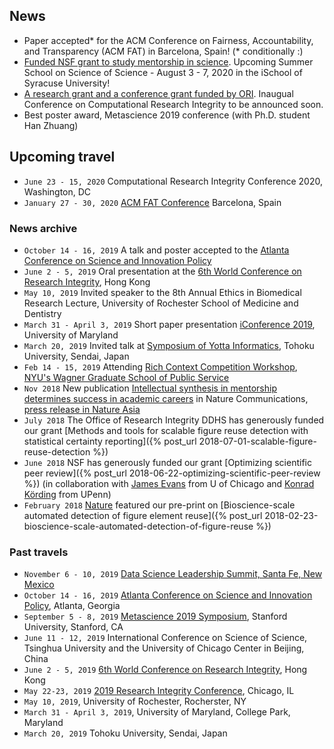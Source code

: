 ## News
- <i class="fas fa-newspaper"></i> Paper accepted* for the
ACM Conference on Fairness, Accountability, and Transparency (ACM FAT) in Barcelona, Spain! (* conditionally :)
- <i class="fas fa-newspaper"></i> [Funded NSF grant to study mentorship in science](/funding). Upcoming Summer School on Science of Science - August 3 - 7, 2020 in the iSchool of Syracuse University! 
- <i class="fas fa-newspaper"></i> [A research grant and a conference grant funded by ORI](/funding). Inaugual Conference on Computational Research Integrity to be announced soon.
- <i class="fas fa-newspaper"></i> Best poster award, Metascience 2019 conference (with Ph.D. student Han Zhuang)


## Upcoming travel

- `June 23 - 15, 2020` Computational Research Integrity Conference 2020, Washington, DC
- `January 27 - 30, 2020` [ACM FAT Conference](https://fatconference.org/) Barcelona, Spain 

### News archive

- `October 14 - 16, 2019` A talk and poster accepted to the [Atlanta Conference on Science and Innovation Policy](http://www.atlconf.org/)
- `June 2 - 5, 2019`
  Oral presentation at the [6th World Conference on Research Integrity](http://wcri2019.org/), Hong Kong
- `May 10, 2019`
  Invited speaker to the 8th Annual Ethics in Biomedical Research Lecture, University of Rochester School of Medicine and Dentistry
- `March 31 - April 3, 2019`
  Short paper presentation [iConference 2019](https://www.conftool.com/iConference2019/index.php?page=browseSessions&form_session=363&presentations=show), University of Maryland
- `March 20, 2019` Invited talk at [Symposium of Yotta Informatics](http://www.aiyotta.tohoku.ac.jp/sympo2019/index.html), Tohoku University, Sendai, Japan
- `Feb 14 - 15, 2019` Attending [Rich Context Competition Workshop](https://coleridgeinitiative.org/richcontextcompetition), [NYU's Wagner Graduate School of Public Service](https://wagner.nyu.edu/) 
- `Nov 2018` New publication [Intellectual synthesis in mentorship determines success in academic careers](https://www.nature.com/articles/s41467-018-07034-y) in Nature Communications, [press release in Nature Asia](https://www.natureasia.com/en/research/highlight/12793)
- `July 2018` The Office of Research Integrity DDHS has generously funded our grant  [Methods and tools for scalable figure reuse
 detection with statistical certainty reporting]({% 
 post_url 2018-07-01-scalable-figure-reuse-detection %})
- `June 2018` NSF has generously funded our grant  [Optimizing scientific peer review]({% post_url 2018-06-22-optimizing-scientific-peer-review %}) (in collaboration with [James Evans](https://www.knowledgelab.org/people/detail/james_a_evans/) from U of Chicago and [Konrad Körding](http://kordinglab.com/people/konrad_kording/index.html) from UPenn)
- `February 2018` [Nature](https://www.nature.com/articles/d41586-018-02421-3) featured our pre-print on [Bioscience-scale automated detection of figure element reuse]({% post_url 2018-02-23-bioscience-scale-automated-detection-of-figure-reuse %}) 

### Past travels

- `November 6 - 10, 2019` [Data Science Leadership Summit, Santa Fe, New Mexico](https://sites.google.com/msdse.org/datascienceleadership2019/home)
- `October 14 - 16, 2019` [Atlanta Conference on Science and Innovation Policy](http://www.atlconf.org/), Atlanta, Georgia
- `September 5 - 8, 2019` [Metascience 2019 Symposium](https://www.metascience2019.org/), Stanford University, Stanford, CA
- `June 11 - 12, 2019` International Conference on Science of Science, Tsinghua University and the University of Chicago Center in Beijing, China
- `June 2 - 5, 2019` [6th World Conference on Research Integrity](http://wcri2019.org/), Hong Kong
- `May 22-23, 2019` [2019 Research Integrity Conference](https://www.researchintegrity.northwestern.edu/2019conference/), Chicago, IL
- `May 10, 2019`, University of Rochester, Rocherster, NY
- `March 31 - April 3, 2019`, University of Maryland, College Park, Maryland
- `March 20, 2019` Tohoku University, Sendai, Japan